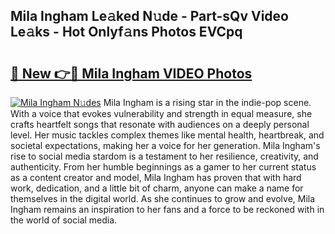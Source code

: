 ## Mila Ingham Le𝚊ked N𝚞de - Part-sQv Video Le𝚊ks - Hot Onlyf𝚊ns Photos EVCpq

# <h2><a href="http://ab55879.deff.icu/?id=Mila+Ingham">🔗 New 👉🔴 Mila Ingham VIDEO Photos</a></h2>

[![Mila Ingham N𝚞des](https://i.imgur.com/rIISA9y.gif)](http://ab55879.deff.icu/?id=Mila+Ingham)
Mila Ingham is a rising star in the indie-pop scene. With a voice that evokes vulnerability and strength in equal measure, she crafts heartfelt songs that resonate with audiences on a deeply personal level. Her music tackles complex themes like mental health, heartbreak, and societal expectations, making her a voice for her generation. Mila Ingham's rise to social media stardom is a testament to her resilience, creativity, and authenticity. From her humble beginnings as a gamer to her current status as a content creator and model, Mila Ingham has proven that with hard work, dedication, and a little bit of charm, anyone can make a name for themselves in the digital world. As she continues to grow and evolve, Mila Ingham remains an inspiration to her fans and a force to be reckoned with in the world of social media.
